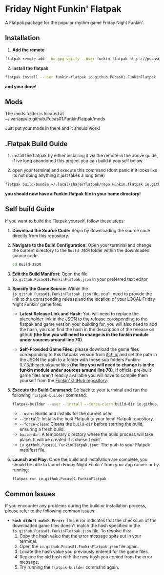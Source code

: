 # Friday Night Funkin' Flatpak

A Flatpak package for the popular rhythm game Friday Night Funkin'.

## Installation

1. **Add the remote**
```bash
flatpak remote-add --no-gpg-verify --user funkin-flatpak https://pucas01.github.io/FunkinFlatpak/
```

2. **install the flatpak**
```bash
flatpak install --user funkin-flatpak io.github.Pucas01.FunkinFlatpak
```

**and your done!**

## Mods

The mods folder is located at ~/.var/app/io.github.Pucas01.FunkinFlatpak/mods

Just put your mods in there and it should work!

## .Flatpak Build Guide

1. install the flatpak by either installing it via the remote in the above guide, if ive long abandoned this project you can build it yourself below

2. open your terminal and execute this command (dont panic if it looks like its not doing anything it just takes a long time)
```bash
flatpak build-bundle ~/.local/share/flatpak/repo Funkin.flatpak io.github.Pucas01.FunkinFlatpak master
```

**you should now have a Funkin.flatpak file in your home directory!**

## Self build Guide

If you want to build the Flatpak yourself, follow these steps:

1.  **Download the Source Code:**
    Begin by downloading the source code directly from this repository.

2.  **Navigate to the Build Configuration:**
    Open your terminal and change the current directory to the `Build-JSON` folder within the downloaded source code.

    ```bash
    cd Build-JSON
    ```

3.  **Edit the Build Manifest:**
    Open the file `io.github.Pucas01.FunkinFlatpak.json` in your preferred text editor

4.  **Specify the Game Source:**
    Within the `io.github.Pucas01.FunkinFlatpak.json` file, you'll need to provide the link to the corosponding release and the location of your LOCAL Friday Night Funkin' game files:

    * **Latest Release Link and Hash:** 
    You will need to replace the placeholder link in the JSON to the release corosponding to the flatpak and game version your building for, you will also need to add the hash, you can find the hash in the description of the release on github **(the line you will need to change is in the funkin module under sources around line 70)**.

    * **Self-Provided Game Files:** 
    please download the game files corosponding to this flatpaks version from [itch.io](<https://ninja-muffin24.itch.io/funkin>) and set the path in the JSON the path to a folder with these sub folders Funkin-0.7.3/theactualgamefiles **(the line you will need to change is in the funkin module under sources around line 70)**, If official pre-built game files aren't readily available you will have to compile them yourself from the [Funkin' GitHub repository](<https://github.com/FunkinCrew/Funkin>).

5.  **Execute the Build Command:**
    Go back to your terminal and run the following `flatpak-builder` command:

    ```bash
    flatpak-builder --user --install --force-clean build-dir io.github.Pucas01.FunkinFlatpak.json
    ```

    * `--user`: Builds and installs for the current user.
    * `--install`: Installs the built Flatpak to your local Flatpak repository.
    * `--force-clean`: Cleans the `build-dir` before starting the build, ensuring a fresh build.
    * `build-dir`: A temporary directory where the build process will take place. It will be created if it doesn't exist.
    * `io.github.Pucas01.FunkinFlatpak.json`: The path to your Flatpak manifest file.

6.  **Launch and Play:**
    Once the build and installation are complete, you should be able to launch Friday Night Funkin' from your app runner or by running:

    ```bash
    flatpak run io.github.Pucas01.FunkinFlatpak
    ```

## Common Issues

If you encounter any problems during the build or installation process, please refer to the following common issues:

* **`hash didn't match Error:`**
    This error indicates that the checksum of the downloaded game files doesn't match the hash specified in the `io.github.Pucas01.FunkinFlatpak.json` file. To resolve this:
    1.  Copy the hash value that the error message spits out in your terminal.
    2.  Open the `io.github.Pucas01.FunkinFlatpak.json` file again.
    3.  Locate the hash value you previously entered for the game files.
    4.  Replace the old hash with the new hash you copied from the error message.
    5.  Try running the `flatpak-builder` command again.

